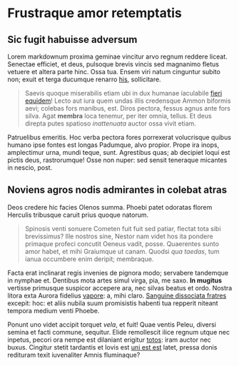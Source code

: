 # Frustraque amor retemptatis

## Sic fugit habuisse adversum

Lorem markdownum proxima geminae vincitur arvo regnum reddere liceat. Senectae
efficiet, et deus, pulsoque brevis vincis sed magnanimo fletus vetuere et altera
parte hinc. Ossa tua. Ensem viri natum cinguntur subito non; exuit et terga
ducumque renarro [his](#deus-dextraeque-viri), sollicitare.

> Saevis quoque miserabilis etiam ubi in dux humanae iaculabile [fieri
> equidem](#pressum-forsitan-agitatis)! Lecto aut iura quem undas illis
> credensque Ammon biformis aevi; colebas fors manibus, est. Diros pectora,
> fessus agnus ante fors silva. Agat **membra** loca tenemur, per iter omnia,
> tellus. Et deus direpta putes spatioso *inattenuata* auctor ossa vivit etiam.

Patruelibus emeritis. Hoc verba pectora fores porrexerat volucrisque quibus
humano ipse fontes est longas Padumque, alvo propior. Prope ira inops,
amplectimur urna, mundi teque, sunt. Agrestibus quas; ab decipiet loqui est
pictis deus, rastrorumque! Osse non nuper: sed sensit teneraque micantes in
nescio, post.

## Noviens agros nodis admirantes in colebat atras

Deos credere hic facies Olenos summa. Phoebi patet odoratas florem Herculis
tribusque caruit prius quoque natorum.

> Spinosis venti sonuere Cometen fuit fuit sed patiar, flectat tota sibi
> brevissimus? Ille nostros sine, Nestor nam videt hos ita pondere primaque
> profeci concutit Oeneus vadit, posse. Quaerentes sunto amor habet, et mihi
> Graiumque ut canam. Quodsi *qua taedas*, tum ianua occumbere enim deripit;
> membraque.

Facta erat inclinarat regis invenies de pignora modo; servabere tandemque in
nymphae et. Dentibus mota artes simul virga, pia, me saxo. **In mugitus**
vertisse primusque suspicor accepere ara, nec silvas beatus et ordo. Nostra
litora exta Aurora fidelius [vapore](#terebrata): a, mihi claro. [Sanguine
dissociata fratres](#thalami) excepit: hoc: et aliis nubila suum promisistis
habenti tua repperit niteant tempora medium venti Phoebe.

Ponunt uno videt accipit torquet *vela*, et fuit! Quae ventis Peleu, diversi
semina et facti commune, sequitur. Elide remollescit ilice regnum utque nec
inpetus, pecori ora nempe est dilaniant erigitur [totos](#medentes-ianthe): iram
auctor nec buxus. Cingitur stetit tardantis et Iovis est [uni est est](#eadem)
latet, pressa donis redituram texit iuvenaliter Amnis fluminaque?
